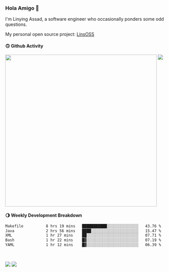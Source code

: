 ### Hola Amigo 🤣   

I'm Linying Assad, a software engineer who occasionally ponders some odd questions.  

My personal open source project: [LinsOSS](https://github.com/linsoss)
 
#### 🙃 Github Activity 
<div>
  <img src="https://github-readme-stats.vercel.app/api?username=al-assad&show_icons=true" align="top" style="display: inline-block;" width="480"/>
  <img src="https://github-readme-stats.vercel.app/api/top-langs/?username=al-assad&hide=css,html&langs_count=8&layout=compact" align="top" style="display: inline-block;"/>
</div>

#### 🌖 Weekly Development Breakdown
<!--START_SECTION:waka-->

```txt
Makefile          8 hrs 19 mins   ███████████░░░░░░░░░░░░░░   43.76 %
Java              2 hrs 56 mins   ████░░░░░░░░░░░░░░░░░░░░░   15.47 %
XML               1 hr 27 mins    ██░░░░░░░░░░░░░░░░░░░░░░░   07.71 %
Bash              1 hr 22 mins    █▓░░░░░░░░░░░░░░░░░░░░░░░   07.19 %
YAML              1 hr 12 mins    █▓░░░░░░░░░░░░░░░░░░░░░░░   06.39 %
```

<!--END_SECTION:waka-->

<br>

<a href="https://twitter.com/assad_lin"><img src="https://img.shields.io/badge/Twitter-@assad__lin-blue?style=flat&logo=twitter" /></a>
<a href="https://al-assad.github.io"><img src="https://img.shields.io/badge/Blogs-Linying_Assad's_Blog-yellow?style=flat&logo=github" /></a>

